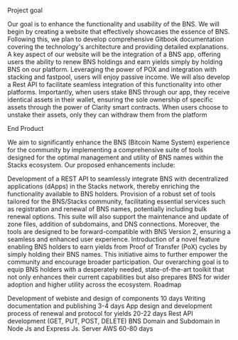 Project goal

Our goal is to enhance the functionality and usability of the BNS. We will begin by creating a website that effectively showcases the essence of BNS. Following this, we plan to develop comprehensive Gitbook documentation covering the technology's architecture and providing detailed explanations. A key aspect of our website will be the integration of a BNS app, offering users the ability to renew BNS holdings and earn yields simply by holding BNS on our platform. Leveraging the power of POX and integration with stacking and fastpool, users will enjoy passive income. We will also develop a Rest API to facilitate seamless integration of this functionality into other platforms. Importantly, when users stake BNS through our app, they receive identical assets in their wallet, ensuring the sole ownership of specific assets through the power of Clarity smart contracts. When users choose to unstake their assets, only they can withdraw them from the platform

End Product

We aim to significantly enhance the BNS (Bitcoin Name System) experience for the community by implementing a comprehensive suite of tools designed for the optimal management and utility of BNS names within the Stacks ecosystem. Our proposed enhancements include:

Development of a REST API to seamlessly integrate BNS with decentralized applications (dApps) in the Stacks network, thereby enriching the functionality available to BNS holders.
Provision of a robust set of tools tailored for the BNS/Stacks community, facilitating essential services such as registration and renewal of BNS names, potentially including bulk renewal options. This suite will also support the maintenance and update of zone files, addition of subdomains, and DNS connections. Moreover, the tools are designed to be forward-compatible with BNS Version 2, ensuring a seamless and enhanced user experience.
Introduction of a novel feature enabling BNS holders to earn yields from Proof of Transfer (PoX) cycles by simply holding their BNS names. This initiative aims to further empower the community and encourage broader participation.
Our overarching goal is to equip BNS holders with a desperately needed, state-of-the-art toolkit that not only enhances their current capabilities but also prepares BNS for wider adoption and higher utility across the ecosystem.
Roadmap

Development of webiste and design of components 10 days
Writing documentation and publishing 3-4 days
App design and development process of renewal and protocol for yields 20-22 days
Rest API development (GET, PUT, POST, DELETE) BNS Domain and Subdomain in Node Js and Express Js. Server AWS
60-80 days
